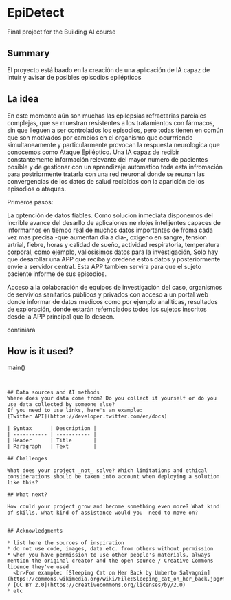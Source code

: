 <!-- This is the markdown template for the final project of the Building AI course, 
created by Reaktor Innovations and University of Helsinki. 
Copy the template, paste it to your GitHub README and edit! -->

# EpiDetect

Final project for the Building AI course

## Summary
El proyecto está baado en la creación de una aplicación de IA capaz de intuir y avisar de  posibles episodios epilépticos 


## La idea

En este momento aún son muchas las epilepsias refractarias parciales complejas, que se muestran resistentes a los tratamientos con fármacos, sin que lleguen a ser controlados los episodios, pero todas tienen en común que son motivados por cambios en el organismo que ocurrriendo simultaneamente y particularmente provocan la respuesta neurologica que conocemos como Ataque Epiléptico. Una IA capaz de recibir constantemente información relevante del mayor numero de pacientes posible y de gestionar con un aprendizaje automatico toda esta infromación para postriormente tratarla con una red neuronal donde se reunan las convergencias de los datos de salud recibidos con la aparición de los episodios o ataques.

Primeros pasos:

La optención de datos fiables. Como solucion inmediata disponemos del incrible avance del desarllo de aplicaiones ne rlojes intelijentes capaces de informarnos en tiempo real de muchos datos importantes de froma cada vez mas precisa -que aumentan dia a dia-, oxigeno en sangre, tension artrial, fiebre, horas y calidad de sueño, actividad respiratoria, temperatura corporal, como ejemplo, valiosisimos datos para la investigación, Solo hay que desarollar una APP que reciba y oredene estos datos y posteriormente envie a servidor central. Esta APP tambien servira para que el sujeto paciente informe de sus episodios.

Acceso a la colaboración de equipos de investigación del caso, organismos de servivios sanitarios públicos y privados con acceso a un portal web donde informar de datos medicos como por ejemplo analiticas, resultados de exploración, donde estarán refernciados todos los sujetos inscritos desde la APP principal que lo deseen.

continiará 


## How is it used?





main()
```


## Data sources and AI methods
Where does your data come from? Do you collect it yourself or do you use data collected by someone else?
If you need to use links, here's an example:
[Twitter API](https://developer.twitter.com/en/docs)

| Syntax      | Description |
| ----------- | ----------- |
| Header      | Title       |
| Paragraph   | Text        |

## Challenges

What does your project _not_ solve? Which limitations and ethical considerations should be taken into account when deploying a solution like this?

## What next?

How could your project grow and become something even more? What kind of skills, what kind of assistance would you  need to move on? 


## Acknowledgments

* list here the sources of inspiration 
* do not use code, images, data etc. from others without permission
* when you have permission to use other people's materials, always mention the original creator and the open source / Creative Commons licence they've used
  <br>For example: [Sleeping Cat on Her Back by Umberto Salvagnin](https://commons.wikimedia.org/wiki/File:Sleeping_cat_on_her_back.jpg#filelinks) / [CC BY 2.0](https://creativecommons.org/licenses/by/2.0)
* etc
